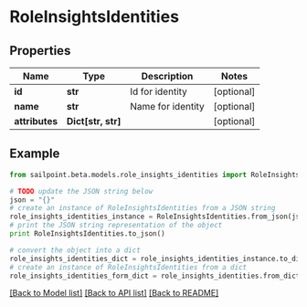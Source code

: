 # RoleInsightsIdentities


## Properties
Name | Type | Description | Notes
------------ | ------------- | ------------- | -------------
**id** | **str** | Id for identity | [optional] 
**name** | **str** | Name for identity | [optional] 
**attributes** | **Dict[str, str]** |  | [optional] 

## Example

```python
from sailpoint.beta.models.role_insights_identities import RoleInsightsIdentities

# TODO update the JSON string below
json = "{}"
# create an instance of RoleInsightsIdentities from a JSON string
role_insights_identities_instance = RoleInsightsIdentities.from_json(json)
# print the JSON string representation of the object
print RoleInsightsIdentities.to_json()

# convert the object into a dict
role_insights_identities_dict = role_insights_identities_instance.to_dict()
# create an instance of RoleInsightsIdentities from a dict
role_insights_identities_form_dict = role_insights_identities.from_dict(role_insights_identities_dict)
```
[[Back to Model list]](../README.md#documentation-for-models) [[Back to API list]](../README.md#documentation-for-api-endpoints) [[Back to README]](../README.md)


